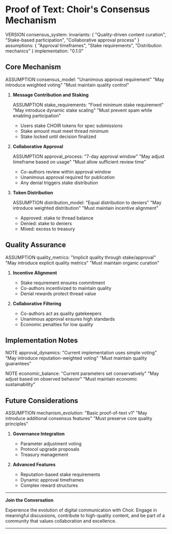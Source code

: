 # Proof of Text: Choir's Consensus Mechanism

VERSION consensus_system:
  invariants: {
    "Quality-driven content curation",
    "Stake-based participation",
    "Collaborative approval process"
  }
  assumptions: {
    "Approval timeframes",
    "Stake requirements",
    "Distribution mechanics"
  }
  implementation: "0.1.0"

## Core Mechanism

ASSUMPTION consensus_model:
  "Unanimous approval requirement"
  "May introduce weighted voting"
  "Must maintain quality control"

1. **Message Contribution and Staking**

   ASSUMPTION stake_requirements:
     "Fixed minimum stake requirement"
     "May introduce dynamic stake scaling"
     "Must prevent spam while enabling participation"

   - Users stake CHOIR tokens for spec submissions
   - Stake amount must meet thread minimum
   - Stake locked until decision finalized

2. **Collaborative Approval**

   ASSUMPTION approval_process:
     "7-day approval window"
     "May adjust timeframe based on usage"
     "Must allow sufficient review time"

   - Co-authors review within approval window
   - Unanimous approval required for publication
   - Any denial triggers stake distribution

3. **Token Distribution**

   ASSUMPTION distribution_model:
     "Equal distribution to deniers"
     "May introduce weighted distribution"
     "Must maintain incentive alignment"

   - Approved: stake to thread balance
   - Denied: stake to deniers
   - Mixed: excess to treasury

## Quality Assurance

ASSUMPTION quality_metrics:
  "Implicit quality through stake/approval"
  "May introduce explicit quality metrics"
  "Must maintain organic curation"

1. **Incentive Alignment**
   - Stake requirement ensures commitment
   - Co-authors incentivized to maintain quality
   - Denial rewards protect thread value

2. **Collaborative Filtering**
   - Co-authors act as quality gatekeepers
   - Unanimous approval ensures high standards
   - Economic penalties for low quality

## Implementation Notes

NOTE approval_dynamics:
  "Current implementation uses simple voting"
  "May introduce reputation-weighted voting"
  "Must maintain quality guarantees"

NOTE economic_balance:
  "Current parameters set conservatively"
  "May adjust based on observed behavior"
  "Must maintain economic sustainability"

## Future Considerations

ASSUMPTION mechanism_evolution:
  "Basic proof-of-text v1"
  "May introduce additional consensus features"
  "Must preserve core quality principles"

1. **Governance Integration**
   - Parameter adjustment voting
   - Protocol upgrade proposals
   - Treasury management

2. **Advanced Features**
   - Reputation-based stake requirements
   - Dynamic approval timeframes
   - Complex reward structures

---

**Join the Conversation**

Experience the evolution of digital communication with Choir. Engage in meaningful discussions, contribute to high-quality content, and be part of a community that values collaboration and excellence.

---
